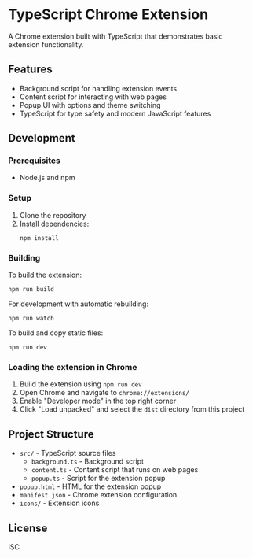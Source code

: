 # TypeScript Chrome Extension

A Chrome extension built with TypeScript that demonstrates basic extension functionality.

## Features

- Background script for handling extension events
- Content script for interacting with web pages
- Popup UI with options and theme switching
- TypeScript for type safety and modern JavaScript features

## Development

### Prerequisites

- Node.js and npm

### Setup

1. Clone the repository
2. Install dependencies:
   ```
   npm install
   ```

### Building

To build the extension:

```
npm run build
```

For development with automatic rebuilding:

```
npm run watch
```

To build and copy static files:

```
npm run dev
```

### Loading the extension in Chrome

1. Build the extension using `npm run dev`
2. Open Chrome and navigate to `chrome://extensions/`
3. Enable "Developer mode" in the top right corner
4. Click "Load unpacked" and select the `dist` directory from this project

## Project Structure

- `src/` - TypeScript source files
  - `background.ts` - Background script
  - `content.ts` - Content script that runs on web pages
  - `popup.ts` - Script for the extension popup
- `popup.html` - HTML for the extension popup
- `manifest.json` - Chrome extension configuration
- `icons/` - Extension icons

## License

ISC 